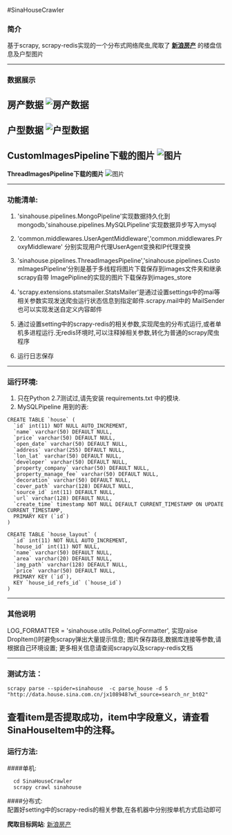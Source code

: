 
#SinaHouseCrawler
### 简介
基于scrapy, scrapy-redis实现的一个分布式网络爬虫,爬取了 **[新浪房产](http://data.house.sina.com.cn/sc/search/)** 的楼盘信息及户型图片

---
### 数据展示

**房产数据**
![房产数据](https://raw.githubusercontent.com/Fighting-Toghter/Exercise/master/images/house.png)
---
**户型数据**
![户型数据](https://raw.githubusercontent.com/Fighting-Toghter/Exercise/master/images/hosuelayout.png)
---
**CustomImagesPipeline下载的图片**
![图片](https://raw.githubusercontent.com/Fighting-Toghter/Exercise/master/images/image_store.png)
---
**ThreadImagesPipeline下载的图片**
![图片](https://raw.githubusercontent.com/Fighting-Toghter/Exercise/master/images/images.png)

---
### 功能清单:

1. 'sinahouse.pipelines.MongoPipeline'实现数据持久化到mongodb,'sinahouse.pipelines.MySQLPipeline'实现数据异步写入mysql

2. 'common.middlewares.UserAgentMiddleware','common.middlewares.ProxyMiddleware' 分别实现用户代理UserAgent变换和IP代理变换

3. 'sinahouse.pipelines.ThreadImagesPipeline','sinahouse.pipelines.CustomImagesPipeline'分别是基于多线程将图片下载保存到images文件夹和继承scrapy自带  ImagePipline的实现的图片下载保存到images_store

4. 'scrapy.extensions.statsmailer.StatsMailer'是通过设置settings中的mai等相关参数实现发送爬虫运行状态信息到指定邮件.scrapy.mail中的  MailSender也可以实现发送自定义内容邮件 

5. 通过设置setting中的scrapy-redis的相关参数,实现爬虫的分布式运行,或者单机多进程运行.无redis环境时,可以注释掉相关参数,转化为普通的scrapy爬虫程序  
6. 运行日志保存

---
### 运行环境:
1. 只在Python 2.7测试过,请先安装 requirements.txt 中的模块.
2. MySQLPipeline 用到的表:
```
CREATE TABLE `house` (
  `id` int(11) NOT NULL AUTO_INCREMENT,
  `name` varchar(50) DEFAULT NULL,
  `price` varchar(50) DEFAULT NULL,
  `open_date` varchar(50) DEFAULT NULL,
  `address` varchar(255) DEFAULT NULL,
  `lon_lat` varchar(50) DEFAULT NULL,
  `developer` varchar(50) DEFAULT NULL,
  `property_company` varchar(50) DEFAULT NULL,
  `property_manage_fee` varchar(50) DEFAULT NULL,
  `decoration` varchar(50) DEFAULT NULL,
  `cover_path` varchar(128) DEFAULT NULL,
  `source_id` int(11) DEFAULT NULL,
  `url` varchar(128) DEFAULT NULL,
  `create_time` timestamp NOT NULL DEFAULT CURRENT_TIMESTAMP ON UPDATE CURRENT_TIMESTAMP,
  PRIMARY KEY (`id`)
)

CREATE TABLE `house_layout` (
  `id` int(11) NOT NULL AUTO_INCREMENT,
  `house_id` int(11) NOT NULL,
  `name` varchar(50) DEFAULT NULL,
  `area` varchar(20) DEFAULT NULL,
  `img_path` varchar(128) DEFAULT NULL,
  `price` varchar(50) DEFAULT NULL,
  PRIMARY KEY (`id`),
  KEY `house_id_refs_id` (`house_id`)
)
```
---
### 其他说明
LOG_FORMATTER = 'sinahouse.utils.PoliteLogFormatter', 实现raise DropItem()时避免scrapy弹出大量提示信息; 图片保存路径,数据库连接等参数,请根据自己环境设置; 更多相关信息请查阅scrapy以及scrapy-redis文档  
  
---  
### 测试方法： 

```
scrapy parse --spider=sinahouse  -c parse_house -d 5 "http://data.house.sina.com.cn/jx108948?wt_source=search_nr_bt02"
```

查看item是否提取成功，item中**字段意义**，请查看**SinaHouseItem**中的注释。    
---
### 运行方法:    
####单机:
```
  cd SinaHouseCrawler    
  scrapy crawl sinahouse   
```
####分布式:    
 配置好setting中的scrapy-redis的相关参数,在各机器中分别按单机方式启动即可    
  
**爬取目标网站**: [新浪房产](http://data.house.sina.com.cn/sc/search/)

